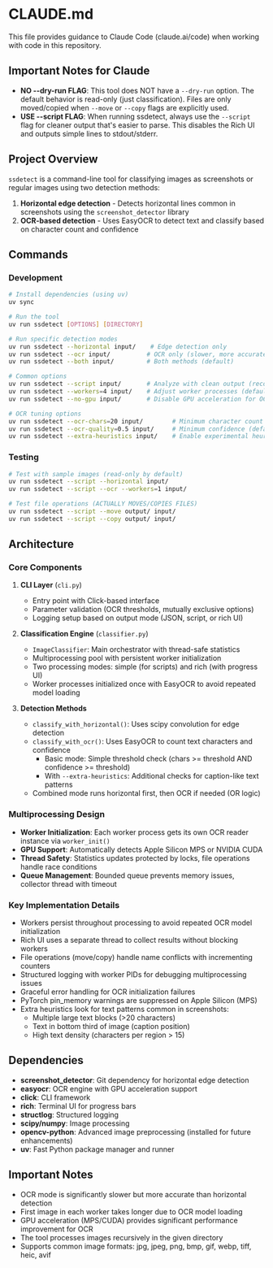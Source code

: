 # CLAUDE.md

This file provides guidance to Claude Code (claude.ai/code) when working with code in this repository.

## Important Notes for Claude

- **NO --dry-run FLAG**: This tool does NOT have a `--dry-run` option. The default behavior is read-only (just classification). Files are only moved/copied when `--move` or `--copy` flags are explicitly used.
- **USE --script FLAG**: When running ssdetect, always use the `--script` flag for cleaner output that's easier to parse. This disables the Rich UI and outputs simple lines to stdout/stderr.

## Project Overview

`ssdetect` is a command-line tool for classifying images as screenshots or regular images using two detection methods:

1. **Horizontal edge detection** - Detects horizontal lines common in screenshots using the `screenshot_detector` library
2. **OCR-based detection** - Uses EasyOCR to detect text and classify based on character count and confidence

## Commands

### Development

```bash
# Install dependencies (using uv)
uv sync

# Run the tool
uv run ssdetect [OPTIONS] [DIRECTORY]

# Run specific detection modes
uv run ssdetect --horizontal input/    # Edge detection only
uv run ssdetect --ocr input/          # OCR only (slower, more accurate)
uv run ssdetect --both input/         # Both methods (default)

# Common options
uv run ssdetect --script input/       # Analyze with clean output (recommended for Claude)
uv run ssdetect --workers=4 input/    # Adjust worker processes (default: 8)
uv run ssdetect --no-gpu input/       # Disable GPU acceleration for OCR

# OCR tuning options
uv run ssdetect --ocr-chars=20 input/        # Minimum character count (default: 10)
uv run ssdetect --ocr-quality=0.5 input/     # Minimum confidence (default: 0.4)
uv run ssdetect --extra-heuristics input/    # Enable experimental heuristics
```

### Testing

```bash
# Test with sample images (read-only by default)
uv run ssdetect --script --horizontal input/
uv run ssdetect --script --ocr --workers=1 input/

# Test file operations (ACTUALLY MOVES/COPIES FILES)
uv run ssdetect --script --move output/ input/
uv run ssdetect --script --copy output/ input/
```

## Architecture

### Core Components

1. **CLI Layer** (`cli.py`)
   - Entry point with Click-based interface
   - Parameter validation (OCR thresholds, mutually exclusive options)
   - Logging setup based on output mode (JSON, script, or rich UI)

2. **Classification Engine** (`classifier.py`)
   - `ImageClassifier`: Main orchestrator with thread-safe statistics
   - Multiprocessing pool with persistent worker initialization
   - Two processing modes: simple (for scripts) and rich (with progress UI)
   - Worker processes initialized once with EasyOCR to avoid repeated model loading

3. **Detection Methods**
   - `classify_with_horizontal()`: Uses scipy convolution for edge detection
   - `classify_with_ocr()`: Uses EasyOCR to count text characters and confidence
     - Basic mode: Simple threshold check (chars >= threshold AND confidence >= threshold)
     - With `--extra-heuristics`: Additional checks for caption-like text patterns
   - Combined mode runs horizontal first, then OCR if needed (OR logic)

### Multiprocessing Design

- **Worker Initialization**: Each worker process gets its own OCR reader instance via `worker_init()`
- **GPU Support**: Automatically detects Apple Silicon MPS or NVIDIA CUDA
- **Thread Safety**: Statistics updates protected by locks, file operations handle race conditions
- **Queue Management**: Bounded queue prevents memory issues, collector thread with timeout

### Key Implementation Details

- Workers persist throughout processing to avoid repeated OCR model initialization
- Rich UI uses a separate thread to collect results without blocking workers
- File operations (move/copy) handle name conflicts with incrementing counters
- Structured logging with worker PIDs for debugging multiprocessing issues
- Graceful error handling for OCR initialization failures
- PyTorch pin_memory warnings are suppressed on Apple Silicon (MPS)
- Extra heuristics look for text patterns common in screenshots:
  - Multiple large text blocks (>20 characters)
  - Text in bottom third of image (caption position)
  - High text density (characters per region > 15)

## Dependencies

- **screenshot_detector**: Git dependency for horizontal edge detection
- **easyocr**: OCR engine with GPU acceleration support
- **click**: CLI framework
- **rich**: Terminal UI for progress bars
- **structlog**: Structured logging
- **scipy/numpy**: Image processing
- **opencv-python**: Advanced image preprocessing (installed for future enhancements)
- **uv**: Fast Python package manager and runner

## Important Notes

- OCR mode is significantly slower but more accurate than horizontal detection
- First image in each worker takes longer due to OCR model loading
- GPU acceleration (MPS/CUDA) provides significant performance improvement for OCR
- The tool processes images recursively in the given directory
- Supports common image formats: jpg, jpeg, png, bmp, gif, webp, tiff, heic, avif
